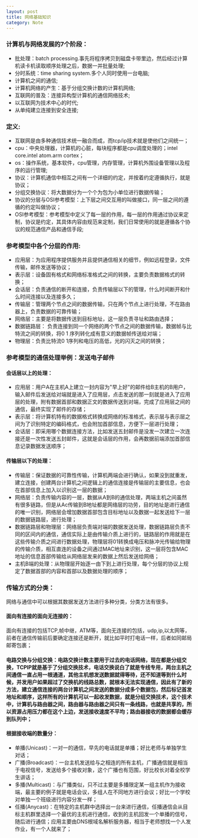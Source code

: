 ```yaml
---
layout: post
title: 网络基础知识
category: Note
---
```


### 计算机与网络发展的7个阶段：

* 批处理：batch processing.事先将程序拷贝到磁盘卡带里边，然后经过计算机读卡机读取顺序处理之后，数据一并批量处理;
* 分时系统：time sharing system.多个人同时使用一台电脑;
* 计算机之间的通信;
* 计算机网络的产生：基于分组交换计数的计算机网络;
* 互联网的普及：连接异构型计算机的通信网络技术;
* 以互联网为技术中心的时代;
* 从单纯建立连接到安全连接;


### 定义:

* 互联网是由多种通信技术统一融合而成，而tcp/ip技术就是使他们之间统一；
* cpu：中央处理器，计算机的心脏，每块程序都是cpu调度处理的；intel core.intel atom.arm cortex；
* os：操作系统，基本软件，cpu管理，内存管理，计算机外围设备管理以及程序的运行管理;
* 协议：计算机通信中相互之间有一个详细的约定，并按着约定遵循执行，就是协议；
* 分组交换协议：将大数据分为一个个为包为小单位进行数据传输；
* 协议的分层与OSI参考模型：上下层之间交互用的叫做接口，同一层之间的遵循的约定叫做协议；
* OSI参考模型：参考模型中定义了每一层的作用，每一层的作用通过协议来定制，协议是约定，其具体内容由规范来定制，我们日常使用的就是遵循各个协议的规范通信产品和通信手段;

### 参考模型中各个分层的作用:

* 应用层：为应用程序提供服务并且提供通信相关的细节，例如远程登录，文件传输，邮件发送等协议；
* 表示层：设备固有格式和网络标准格式之间的转换，主要负责数据格式的转换；
* 会话层：负责通信的断开和连接，负责传输层以下的管理，什么时间断开和什么时间连接以及连接多久；
* 传输层：管理两个节点之间的数据传输，只在两个节点上进行处理，不在路由器上，负责数据的可靠传输；
* 网络层：主要是将数据传送到目标地址，这一层负责寻址和路由选择；
* 数据链路层： 负责连接到同一个网络的两个节点之间的数据传输，数据帧与比特流之间的转换，将0 1 序列转化成有意义的数据帧传送给对端；
* 物理层：负责比特流0 1序列和电压的高低，光的闪灭之间的转换；

### 参考模型的通信处理举例：发送电子邮件

#### 会话层以上的处理：
* 应用层：用户A在主机A上建立一封内容为"早上好"的邮件给B主机的B用户，输入邮件后发送给对端就是进入了应用层，点击发送的那一刻就是进入了应用层的处理，附有数据首部和数据正文的数据传送到对端，完成了应用层之间的通信，最终实现了邮件的存储；
* 表示层：将计算机特有的数据格式转换成网络的标准格式，表示层与表示层之间为了识别特定的编码格式，也会附加首部信息，方便下一层进行处理；
* 会话层：即采用哪个数据连接方法，比如发送五封邮件是没发一次建立一次连接还是一次性发送五封邮件，这就是会话层的作用，会再数据前端添加首部信息记录数据发送顺序；

#### 传输层以下的处理：
* 传输层：保证数据的可靠性传输，计算机两端会进行确认，如果没到就重发，建立连接，创建两台计算机之间逻辑上的通信连接是传输层的主要信息，也会在首部信息上加入以识别这一层的数据；
* 网络层：负责传输内容的一层，数据从A到B的通信处理，两端主机之间虽然有很多链路，但是从Ac传输到B地址都是网络层的功劳，目的地址是进行通信的唯一识别，网络层会增加数据首部包含目标地址以及数据一起发送给下一层的数据链路层，进行处理；
* 数据链路层和物理层：网络层负责端对端的数据发送处理，数据链路层负责不同的区间内的通信，通信实际上是由传输介质上进行的，链路层的作用就是在这些传输介质之间进行数据处理，物理层将01转换成电压和脉冲光传输给物理的传输介质，相互直连的设备之间通过MAC地址来识别，这一层将包含MAC地址的信息首部传输给从网络层发来的数据上然后发送给网络；
* 主机B端的处理：从物理层开始逐一由下到上进行处理，每个分层的协议上规定了数据首部的内容和首部以及数据处理的顺序；

### 传输方式的分类：
网络与通信中可以根据其数据发送方法进行多种分类，分类方法有很多。

#### 面向有连接的面向无连接的：
面向有连接的包括TCP,帧中继，ATM等，面向无连接的包括，udp,ip,以太网等，前者在通信传输前后要确定连接还是断开，就比如平时打电话一样，后者如同邮局邮寄包裹；
#### 电路交换与分组交换：电路交换计数主要用于过去的电话网络，现在都是分组交换，TCPIP就是基于了分组交换技术，电话交换说白了就是专线专用，两台主机之间通信一直占用一根通道，其他主机想发送数据就得等待，还不知道等到什么时候，并发用户如果超过了交换机的线路总数，就根本无法实现通信，因此有了新的方法，建立通信连接的两台计算机之间发送的数据分成多个数据包，然后标记首发地址和顺序，这样所有的计算机可以一起收发数据，就是分组交换技术，这个技术中，计算机与路由器之间，路由器与路由器之间只有一条线路，也就是共享的，所以资源占用压力都在这个上边，发送接收速度不平均；路由器接收的数据都会缓存到队列中；
#### 根据接收端的数量分：
* 单播(Unicast)：一对一的通信，早先的电话就是单播；好比老师与单独学生对话；
* 广播(Broadcast)：一台主机发送给与之相连的所有主机，广播通信就是相当于电视信号，发送给多个接收对象，这个广播也有范围，好比校长对着全校学生讲话；
* 多播(Multicast)：与广播类似，只不过主要是多播限定某一组主机作为接收端，最主要的例子就是电话会议，多组人在不同地方进行会议；好比一个学校对单独一个班级进行内容分发一样；
* 任播(Anycast)：在特定的主机群中选择出一台来进行通信，任播通信会从目标主机群里选择一个最优的主机进行通信，收到的主机回发一个单播的信号，随后进行通信；应用主要由DNS根域名解析服务器，相当于老师想找一个人发作业，有一个人就来了；
